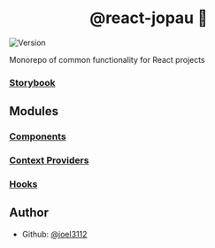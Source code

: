 <h1 align="center">@react-jopau 👋</h1>
<p>
  <img alt="Version" src="https://img.shields.io/npm/v/@react-jopau/hooks.svg">
</p>

Monorepo of common functionality for React projects

### [Storybook](https://react-jopau-storybook.vercel.app/?path=/story/introduction--page)

## Modules

### [Components](https://react-jopau-storybook.vercel.app/?path=/docs/components-about--page)

### [Context Providers](https://react-jopau-storybook.vercel.app/?path=/docs/context-providers-about--page)

### [Hooks](https://react-jopau-storybook.vercel.app/?path=/docs/hooks-about--page)

## Author

- Github: [@joel3112](https://github.com/joel3112)
